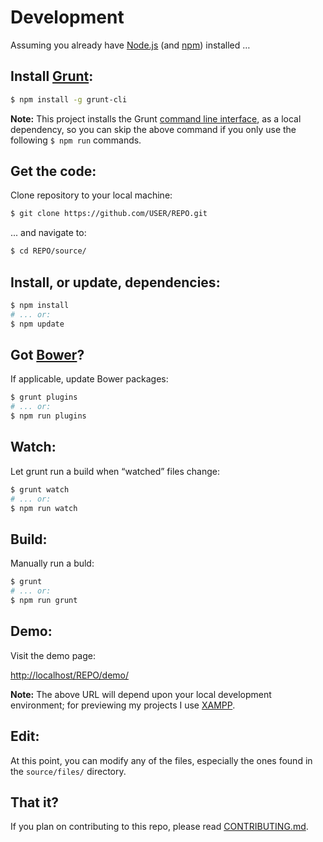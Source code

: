 # Development

Assuming you already have [Node.js](http://nodejs.org/) (and [npm](https://www.npmjs.org/)) installed …

## Install [Grunt](http://gruntjs.com/):

```bash
$ npm install -g grunt-cli
```

**Note:** This project installs the Grunt [command line interface](https://github.com/gruntjs/grunt-cli), as a local dependency, so you can skip the above command if you only use the following `$ npm run` commands.

## Get the code:

Clone repository to your local machine:

```bash
$ git clone https://github.com/USER/REPO.git
```

... and navigate to:

```bash
$ cd REPO/source/
```

## Install, or update, dependencies:

```bash
$ npm install
# ... or:
$ npm update
```

## Got [Bower](http://bower.io/)?

If applicable, update Bower packages:

```bash
$ grunt plugins
# ... or:
$ npm run plugins
```

## Watch:

Let grunt run a build when “watched” files change:

```bash
$ grunt watch
# ... or:
$ npm run watch
```

## Build:

Manually run a buld:

```bash
$ grunt
# ... or:
$ npm run grunt
```

## Demo:

Visit the demo page:

<http://localhost/REPO/demo/>

**Note:** The above URL will depend upon your local development environment; for previewing my projects I use [XAMPP](http://www.apachefriends.org/index.html).

## Edit:

At this point, you can modify any of the files, especially the ones found in the `source/files/` directory.

## That it?

If you plan on contributing to this repo, please read [CONTRIBUTING.md](CONTRIBUTING.md).

